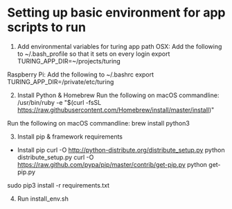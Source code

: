 # Setting up basic environment for app scripts to run

1. Add environmental variables for turing app path
OSX: Add the following to ~/.bash_profile so that it sets on every login
export TURING_APP_DIR=~/projects/turing

Raspberry Pi: Add the following to ~/.bashrc
export TURING_APP_DIR=/private/etc/turing

2. Install Python & Homebrew
Run the following on macOS commandline:
/usr/bin/ruby -e "$(curl -fsSL https://raw.githubusercontent.com/Homebrew/install/master/install)"

Run the following on macOS commandline:
brew install python3

3. Install pip & framework requirements
- Install pip
curl -O http://python-distribute.org/distribute_setup.py
python distribute_setup.py
curl -O https://raw.github.com/pypa/pip/master/contrib/get-pip.py
python get-pip.py

sudo pip3 install -r requirements.txt

4. Run install_env.sh
